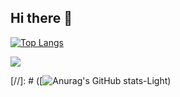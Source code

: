 ## Hi there 👋

[![Top Langs](https://github-readme-stats.vercel.app/api/top-langs/?username=Hi-Tech-Mechanic&layout=donut&hide=ShaderLab,tcl)](https://github.com/Hi-Tech-Mechanic/github-readme-stats)

![](https://github-readme-stats.vercel.app/api?username=Hi-Tech-Mechanic&show_icons=true&theme=algolia)

[//]: # ([![Anurag's GitHub stats-Light](https://github-readme-stats.vercel.app/api?username=anuraghazra&show_icons=true&theme=default#gh-light-mode-only))

